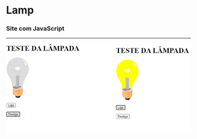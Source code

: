 # Lamp
<h3> Site com JavaScript </h3>
<hr>
<img  src="https://github.com/wagnerk78/Lamp/blob/master/img/site.png">
